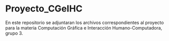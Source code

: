 # Proyecto_CGeIHC
En este repositorio se adjuntaran los archivos correspondientes al proyecto para la materia Computación Gráfica e Interacción Humano-Computadora, grupo 3.
